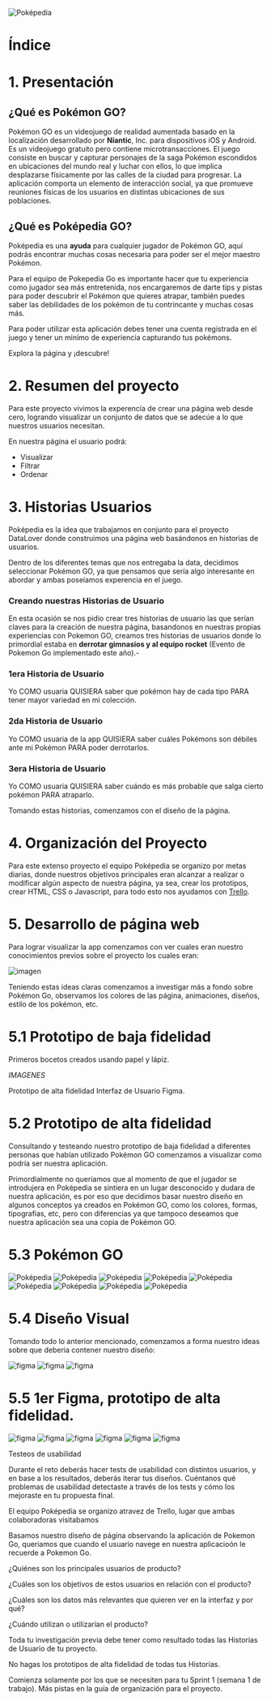 ![Poképedia](src/img_readme/Logo-Pokepedia.png)

# Índice


# 1. Presentación

## ¿Qué es Pokémon GO?

Pokémon GO es un videojuego de realidad aumentada basado en la localización desarrollado por **Niantic**, Inc. para dispositivos iOS y Android. Es un videojuego gratuito pero contiene microtransacciones.​ El juego consiste en buscar y capturar personajes de la saga Pokémon escondidos en ubicaciones del mundo real y luchar con ellos, lo que implica desplazarse físicamente por las calles de la ciudad para progresar. La aplicación comporta un elemento de interacción social, ya que promueve reuniones físicas de los usuarios en distintas ubicaciones de sus poblaciones.

## ¿Qué es Poképedia GO?

Poképedia es una **ayuda** para cualquier jugador de Pokémon GO,
aquí podrás encontrar muchas cosas necesaria para poder ser el mejor maestro Pokémon. 

Para el equipo de Pokepedia Go es importante hacer que tu experiencia como jugador sea más entretenida, nos encargaremos de darte tips y pistas para poder descubrir el Pokémon que quieres atrapar, también puedes saber las debilidades de los pokémon de tu contrincante y muchas cosas más.

Para poder utilizar esta aplicación debes tener una cuenta registrada en el juego y tener un minímo de experiencia capturando tus pokémons.

Explora la página y ¡descubre!

# 2. Resumen del proyecto

Para este proyecto vivimos la experencía de crear una página web desde cero, logrando visualizar un conjunto de datos que se adecúe a lo que nuestros usuarios necesitan.

 En nuestra página el usuario podrá:

 - Visualizar 
 - Filtrar 
 - Ordenar


# 3. Historias Usuarios

Poképedia es la idea que trabajamos en conjunto para el proyecto DataLover donde construimos una página web basándonos en historias de usuarios.

Dentro de los diferentes temas que nos entregaba la data, decidimos seleccionar Pokémon GO, ya que pensamos que sería algo interesante en abordar y ambas poseíamos experencia en el juego.

### Creando nuestras Historias de Usuario

En esta ocasión se nos pidio crear tres historias de usuario las que serían claves para la creación de nuestra página, basandonos en nuestras propias experiencias con Pokemon GO, creamos tres historias de usuarios donde lo primordial estaba en **derrotar gimnasios y al equipo rocket** (Evento de Pokemon Go implementado este año).-

### **1era Historia de Usuario**

Yo COMO usuaria QUISIERA saber que pokémon hay de cada tipo PARA tener mayor variedad en mi colección.

### **2da Historia de Usuario** 

Yo COMO usuaria de la app QUISIERA saber cuáles Pokémons son débiles ante mi Pokémon PARA poder derrotarlos.

### **3era Historia de Usuario** 

Yo COMO usuaria QUISIERA saber cuándo es más probable que salga cierto pokémon PARA atraparlo.

Tomando estas historias, comenzamos con el diseño de la página.

# 4. Organización del Proyecto

Para este extenso proyecto el equipo Poképedia se organizo por metas diarias, donde nuestros objetivos principales eran alcanzar a realizar o modificar algún aspecto de nuestra página, ya sea, crear los prototipos, crear HTML, CSS o Javascript, para todo esto nos ayudamos con [Trello](https://trello.com/b/RDfmAMNS/pok%C3%A9mon-go-wiki).


# 5. Desarrollo de página web


Para lograr visualizar la app comenzamos con ver cuales eran nuestro conocimientos previos sobre el proyecto los cuales eran:

![imagen](src/img_readme/Conocimientos_Previos.jpg)


Teniendo estas ideas claras comenzamos a investigar más a fondo sobre Pokémon Go, observamos los colores de las página, animaciones, diseños, estilo de los pokémon, etc.

# 5.1 Prototipo de baja fidelidad

Primeros bocetos creados usando papel y lápiz. 



*IMAGENES*

Prototipo de alta fidelidad
 Interfaz de Usuario Figma.

# 5.2 Prototipo de alta fidelidad

Consultando y testeando nuestro prototipo de baja fidelidad a diferentes personas que habían utilizado Pokémon GO comenzamos a visualizar como podría ser nuestra aplicación.

Primordialmente no queriamos que al momento de que el jugador se introdujera en Poképedia se sintiera en un lugar desconocido y dudara de nuestra aplicación, es por eso que decidimos basar nuestro diseño en algunos conceptos ya creados en Pokémon GO, como los colores, formas, tipografias, etc, pero con diferencias ya que tampoco deseamos que nuestra aplicación sea una copia de Pokémon GO.

# 5.3 Pokémon GO

![Poképedia](src/img_readme/poke_0.png)
![Poképedia](src/img_readme/poke_1.png)
![Poképedia](src/img_readme/poke_2.png)
![Poképedia](src/img_readme/poke_3.png)
![Poképedia](src/img_readme/poke_4.png)
![Poképedia](src/img_readme/poke_5.png)
![Poképedia](src/img_readme/poke_6.png)
![Poképedia](src/img_readme/poke_7.png)
![Poképedia](src/img_readme/poke_8.png)



# 5.4 Diseño Visual

Tomando todo lo anterior mencionado, comenzamos a forma nuestro ideas sobre que deberia contener nuestro diseño:


![figma](src/img_readme/frame_1.png)
![figma](src/img_readme/frame_2.png)
![figma](src/img_readme/frame_3.png)



# 5.5 1er Figma, prototipo de alta fidelidad.

![figma](src/img_readme/PoképediGO_01.jpg)
![figma](src/img_readme/PoképediGO_02.jpg)
![figma](src/img_readme/PoképediGO_03.jpg)
![figma](src/img_readme/PoképediGO_04.jpg)
![figma](src/img_readme/PoképediGO_05.jpg)
![figma](src/img_readme/PoképediGO_06.jpg)




















Testeos de usabilidad

Durante el reto deberás hacer tests de usabilidad con distintos usuarios, y en base a los resultados, deberás iterar tus diseños. Cuéntanos qué problemas de usabilidad detectaste a través de los tests y cómo los mejoraste en tu propuesta final.










El equipo Poképedia se organizo atravez de Trello, lugar que ambas colaboradoras visitabamos





Basamos nuestro diseño de página observando la aplicación de Pokemon Go, queriamos que cuando el usuario navege en nuestra aplicacioón le recuerde a Pokemon Go.  


¿Quiénes son los principales usuarios de producto?

¿Cuáles son los objetivos de estos usuarios en relación con el producto?

¿Cuáles son los datos más relevantes que quieren ver en la interfaz y por qué?

¿Cuándo utilizan o utilizarían el producto?

Toda tu investigación previa debe tener como resultado todas las Historias de Usuario de tu proyecto.

No hagas los prototipos de alta fidelidad de todas tus Historias. 

Comienza solamente por los que se necesiten para tu Sprint 1 (semana 1 de trabajo). Más pistas en la guía de organización para el proyecto.